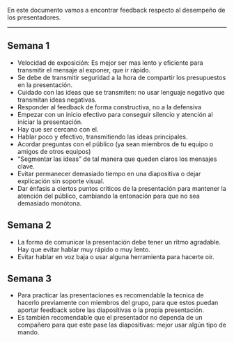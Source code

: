 En este documento vamos a encontrar feedback respecto al desempeño de los presentadores.
****
## Semana 1
+  Velocidad de exposición: Es mejor ser mas lento y eficiente para transmitir el mensaje al exponer, que ir rápido.
+ Se debe de transmitir seguridad a la hora de compartir los presupuestos en la presentación.
+ Cuidado con las ideas que se transmiten: no usar lenguaje negativo que transmitan ideas negativas.
+ Responder al feedback de forma constructiva, no a la defensiva
+ Empezar con un inicio efectivo para conseguir silencio y atención al iniciar la presentación.
+ Hay que ser cercano con el.
+ Hablar poco y efectivo, transmitiendo las ideas principales.
+ Acordar preguntas con el público (ya sean miembros de tu equipo o amigos de otros equipos)
+ “Segmentar las ideas” de tal manera que queden claros los mensajes clave.
+ Evitar permanecer demasiado tiempo en una diapositiva o dejar explicación sin soporte visual.
+ Dar énfasis a ciertos puntos críticos de la presentación para mantener la atención del público, cambiando la entonación para que no sea demasiado monótona.

## Semana 2
+ La forma de comunicar la presentación debe tener un ritmo agradable. Hay que evitar hablar muy rápido o muy lento.
+ Evitar hablar en voz baja o usar alguna herramienta para hacerte oír.

## Semana 3
+ Para practicar las presentaciones es recomendable la tecnica de hacerlo previamente con miembros del grupo, para que estos puedan aportar feedback sobre las diapositivas o la propia presentación.
+ Es también recomendable que el presentador no dependa de un compañero para que este pase las diapositivas: mejor usar algún tipo de mando.

